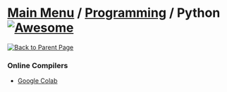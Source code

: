 # [Main Menu](../../README.md) / [Programming](../README.md) / Python [![Awesome](https://awesome.re/badge-flat.svg)](https://awesome.re)

[![Back to Parent Page](https://img.shields.io/badge/-Back_to_Parent_Page-blue?style=for-the-badge)](../README.md)

### Online Compilers
- [Google Colab](https://colab.research.google.com/)
